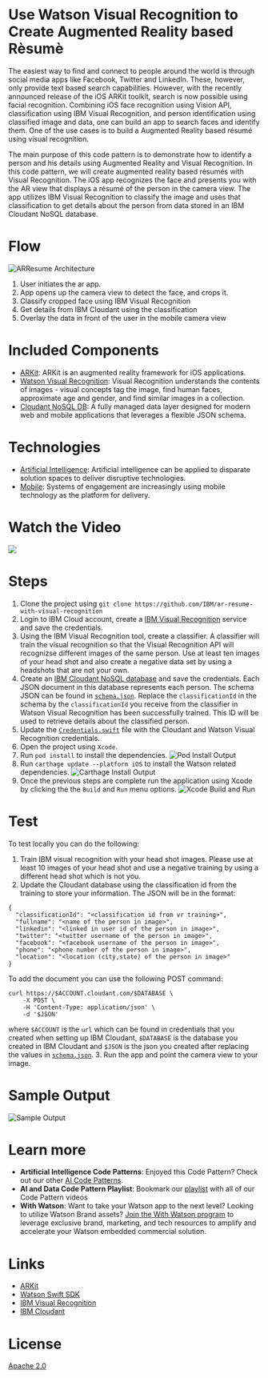 # Use Watson Visual Recognition to Create Augmented Reality based Rèsumè
The easiest way to find and connect to people around the world is through social media apps like Facebook, Twitter and LinkedIn. These, however, only provide text based search capabilities. However, with the recently announced release of the iOS ARKit toolkit, search is now possible using facial recognition. Combining iOS face recognition using Vision API, classification using IBM Visual Recognition, and person identification using classified image and data, one can build an app to search faces and identify them. One of the use cases is to build a Augmented Reality based résumé using visual recognition.

The main purpose of this code pattern is to demonstrate how to identify a person and his details using Augmented Reality and Visual Recognition. In this code pattern, we will create augmented reality based résumés with Visual Recognition. The iOS app recognizes the face and presents you with the AR view that displays a résumé of the person in the camera view. The app utilizes IBM Visual Recognition to classify the image and uses that classification to get details about the person from data stored in an IBM Cloudant NoSQL database.

# Flow
![ARResume Architecture](images/architecture.png)

1. User initiates the ar app.
2. App opens up the camera view to detect the face, and crops it.
3. Classify cropped face using IBM Visual Recognition
4. Get details from IBM Cloudant using the classification
5. Overlay the data in front of the user in the mobile camera view

# Included Components
* [ARKit](https://developer.apple.com/arkit/): ARKit is an augmented reality framework for iOS applications.
* [Watson Visual Recognition](https://www.ibm.com/watson/developercloud/visual-recognition.html): Visual Recognition understands the contents of images - visual concepts tag the image, find human faces, approximate age and gender, and find similar images in a collection.
* [Cloudant NoSQL DB](https://console.ng.bluemix.net/catalog/services/cloudant-nosql-db): A fully managed data layer designed for modern web and mobile applications that leverages a flexible JSON schema.

# Technologies
* [Artificial Intelligence](https://medium.com/ibm-data-science-experience): Artificial intelligence can be applied to disparate solution spaces to deliver disruptive technologies.
* [Mobile](https://mobilefirstplatform.ibmcloud.com/): Systems of engagement are increasingly using mobile technology as the platform for delivery.

# Watch the Video
[![](https://i.ytimg.com/vi/9ue2ClqNzsE/0.jpg)](https://youtu.be/9ue2ClqNzsE)

# Steps
1. Clone the project using `git clone https://github.com/IBM/ar-resume-with-visual-recognition`
2. Login to IBM Cloud account, create a [IBM Visual Recognition](https://console.bluemix.net/catalog/services/visual-recognition) service and save the credentials.
3. Using the IBM Visual Recognition tool, create a classifier. A classifier will train the visual recognition so that the    Visual Recognition API will recognizse different images of the same person. Use at least ten images of your head shot and also create a negative data set by using a headshots that are not your own.
4. Create an [IBM Cloudant NoSQL database](https://console.bluemix.net/catalog/services/cloudant-nosql-db) and save the credentials. Each JSON document in this database represents each person. The schema JSON can be found in [`schema.json`](ResumeAR/schema.json). Replace the `classificationId` in the schema by the `classificationId` you receive from the classifier in Watson Visual Recognition has been successfully trained. This ID will be used to retrieve details about the classified person.
5. Update the [`Credentials.swift`](ResumeAR/Credentials.swift) file with the Cloudant and Watson Visual Recognition credentials.
6. Open the project using `Xcode`.
7. Run `pod install` to install the dependencies.
![Pod Install Output](images/pod-install-output.png)
8. Run `carthage update --platform iOS` to install the Watson related dependencies.
![Carthage Install Output](images/carthage-output.png)
9. Once the previous steps are complete run the application using Xcode by clicking the the `Build` and `Run` menu options.
![Xcode Build and Run](images/build-and-run.png)

# Test
To test locally you can do the following: 

1. Train IBM visual recognition with your head shot images. Please use at least 10 images of your head shot and use a negative training by using a different head shot which is not you.
2. Update the Cloudant database using the classification id from the training to store your information. The JSON will be in the format:
```
{  
  "classificationId": "<classification id from vr training>",
  "fullname": "<name of the person in image>",
  "linkedin": "<linked in user id of the person in image>",
  "twitter": "<twitter username of the person in image>",
  "facebook": "<facebook username of the person in image>",
  "phone": "<phone number of the person in image>",
  "location": "<location (city,state) of the person in image>"
}
```
To add the document you can use the following POST command:
```
curl https://$ACCOUNT.cloudant.com/$DATABASE \
    -X POST \
    -H 'Content-Type: application/json' \
    -d '$JSON'
```
where `$ACCOUNT` is the `url` which can be found in credentials that you created when setting up IBM Cloudant, `$DATABASE` is the database you created in IBM Cloudant and `$JSON` is the json you created after replacing the values in [`schema.json`](ResumeAR/schema.json).
3. Run the app and point the camera view to your image.

# Sample Output
![Sample Output](images/sample-output.png)

# Learn more
* **Artificial Intelligence Code Patterns**: Enjoyed this Code Pattern? Check out our other [AI Code Patterns](https://developer.ibm.com/code/technologies/artificial-intelligence/).
* **AI and Data Code Pattern Playlist**: Bookmark our [playlist](https://www.youtube.com/playlist?list=PLzUbsvIyrNfknNewObx5N7uGZ5FKH0Fde) with all of our Code Pattern videos
* **With Watson**: Want to take your Watson app to the next level? Looking to utilize Watson Brand assets? [Join the With Watson program](https://www.ibm.com/watson/with-watson/) to leverage exclusive brand, marketing, and tech resources to amplify and accelerate your Watson embedded commercial solution.

# Links
* [ARKit](https://developer.apple.com/arkit)
* [Watson Swift SDK](https://github.com/watson-developer-cloud/swift-sdk)
* [IBM Visual Recognition](https://www.ibm.com/watson/services/visual-recognition-4)
* [IBM Cloudant](https://www.ibm.com/cloud/cloudant) 

# License
[Apache 2.0](LICENSE)
